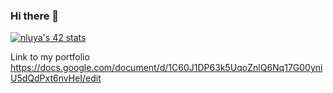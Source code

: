 ### Hi there 👋
[![nluya's 42 stats](https://badge42.herokuapp.com/api/stats/nluya?privacyEmail=true)](https://github.com/JaeSeoKim/badge42)

Link to my portfolio https://docs.google.com/document/d/1C60J1DP63k5UqoZnlQ6Nq17G00yniU5dQdPxt6nvHeI/edit

<!--
**Elmashack/Elmashack** is a ✨ _special_ ✨ repository because its `README.md` (this file) appears on your GitHub profile.

Here are some ideas to get you started:

- 🔭 I’m currently working on ...
- 🌱 I’m currently learning ...
- 👯 I’m looking to collaborate on ...
- 🤔 I’m looking for help with ...
- 💬 Ask me about ...
- 📫 How to reach me: ...
- 😄 Pronouns: ...
- ⚡ Fun fact: ...
-->

